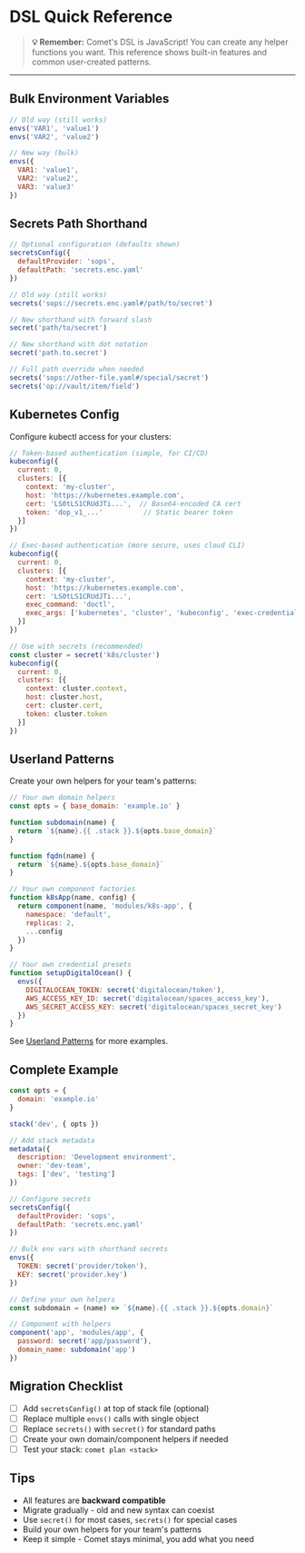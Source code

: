# DSL Quick Reference

> **💡 Remember:** Comet's DSL is JavaScript! You can create any helper functions you want. This reference shows built-in features and common user-created patterns.

---

## Bulk Environment Variables

```javascript
// Old way (still works)
envs('VAR1', 'value1')
envs('VAR2', 'value2')

// New way (bulk)
envs({
  VAR1: 'value1',
  VAR2: 'value2',
  VAR3: 'value3'
})
```

## Secrets Path Shorthand

```javascript
// Optional configuration (defaults shown)
secretsConfig({
  defaultProvider: 'sops',
  defaultPath: 'secrets.enc.yaml'
})

// Old way (still works)
secrets('sops://secrets.enc.yaml#/path/to/secret')

// New shorthand with forward slash
secret('path/to/secret')

// New shorthand with dot notation
secret('path.to.secret')

// Full path override when needed
secrets('sops://other-file.yaml#/special/secret')
secrets('op://vault/item/field')
```

## Kubernetes Config

Configure kubectl access for your clusters:

```javascript
// Token-based authentication (simple, for CI/CD)
kubeconfig({
  current: 0,
  clusters: [{
    context: 'my-cluster',
    host: 'https://kubernetes.example.com',
    cert: 'LS0tLS1CRUdJTi...',  // Base64-encoded CA cert
    token: 'dop_v1_...'          // Static bearer token
  }]
})

// Exec-based authentication (more secure, uses cloud CLI)
kubeconfig({
  current: 0,
  clusters: [{
    context: 'my-cluster',
    host: 'https://kubernetes.example.com',
    cert: 'LS0tLS1CRUdJTi...',
    exec_command: 'doctl',
    exec_args: ['kubernetes', 'cluster', 'kubeconfig', 'exec-credential']
  }]
})

// Use with secrets (recommended)
const cluster = secret('k8s/cluster')
kubeconfig({
  current: 0,
  clusters: [{
    context: cluster.context,
    host: cluster.host,
    cert: cluster.cert,
    token: cluster.token
  }]
})
```

## Userland Patterns

Create your own helpers for your team's patterns:

```javascript
// Your own domain helpers
const opts = { base_domain: 'example.io' }

function subdomain(name) {
  return `${name}.{{ .stack }}.${opts.base_domain}`
}

function fqdn(name) {
  return `${name}.${opts.base_domain}`
}

// Your own component factories
function k8sApp(name, config) {
  return component(name, 'modules/k8s-app', {
    namespace: 'default',
    replicas: 2,
    ...config
  })
}

// Your own credential presets
function setupDigitalOcean() {
  envs({
    DIGITALOCEAN_TOKEN: secret('digitalocean/token'),
    AWS_ACCESS_KEY_ID: secret('digitalocean/spaces_access_key'),
    AWS_SECRET_ACCESS_KEY: secret('digitalocean/spaces_secret_key')
  })
}
```

See [Userland Patterns](userland-patterns.md) for more examples.

## Complete Example

```javascript
const opts = {
  domain: 'example.io'
}

stack('dev', { opts })

// Add stack metadata
metadata({
  description: 'Development environment',
  owner: 'dev-team',
  tags: ['dev', 'testing']
})

// Configure secrets
secretsConfig({
  defaultProvider: 'sops',
  defaultPath: 'secrets.enc.yaml'
})

// Bulk env vars with shorthand secrets
envs({
  TOKEN: secret('provider/token'),
  KEY: secret('provider.key')
})

// Define your own helpers
const subdomain = (name) => `${name}.{{ .stack }}.${opts.domain}`

// Component with helpers
component('app', 'modules/app', {
  password: secret('app/password'),
  domain_name: subdomain('app')
})
```

## Migration Checklist

- [ ] Add `secretsConfig()` at top of stack file (optional)
- [ ] Replace multiple `envs()` calls with single object
- [ ] Replace `secrets()` with `secret()` for standard paths
- [ ] Create your own domain/component helpers if needed
- [ ] Test your stack: `comet plan <stack>`

## Tips

- All features are **backward compatible**
- Migrate gradually - old and new syntax can coexist
- Use `secret()` for most cases, `secrets()` for special cases
- Build your own helpers for your team's patterns
- Keep it simple - Comet stays minimal, you add what you need

